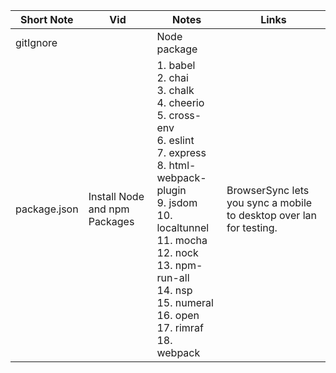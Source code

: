 | Short Note | Vid | Notes | Links |
--- | --- | --- | --- 
gitIgnore | | Node package | 
package.json | Install Node and npm Packages | 1. babel <br> 2. chai<br>  3. chalk<br>  4. cheerio <br> 5. cross-env <br> 6. eslint <br> 7. express <br> 8. html-webpack-plugin<br>  9. jsdom <br> 10. localtunnel <br> 11. mocha <br> 12. nock<br>  13. npm-run-all  <br>14. nsp<br>  15. numeral<br>  16. open <br> 17. rimraf  <br>18. webpack| BrowserSync lets you sync a mobile to desktop over lan for testing. |


